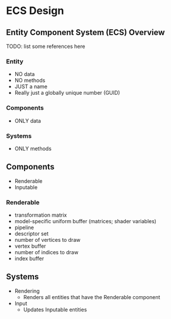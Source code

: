 ECS Design
==========

## Entity Component System (ECS) Overview
TODO: list some references here

### Entity
- NO data
- NO methods
- JUST a name
- Really just a globally unique number (GUID)

### Components
- ONLY data

### Systems
- ONLY methods

## Components
- Renderable
- Inputable

### Renderable
- transformation matrix
- model-specific uniform buffer (matrices; shader variables)
- pipeline
- descriptor set
- number of vertices to draw
- vertex buffer
- number of indices to draw
- index buffer

## Systems
- Rendering
  - Renders all entities that have the Renderable component
- Input
  - Updates Inputable entities